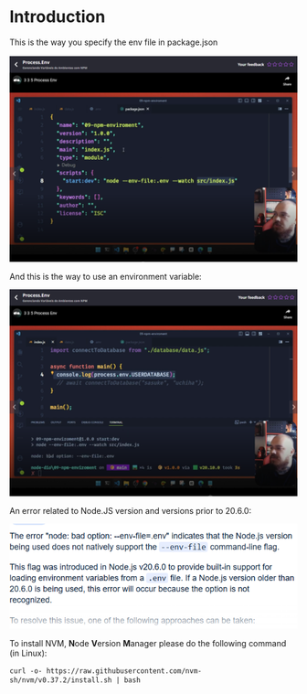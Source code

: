 # Introduction

This is the way you specify the env file in package.json

![specifying the .env file](images/specifying-the-env-file.png)

And this is the way to use an environment variable:

![using an environment variable](images/using-an-environment-variable.png)

An error related to Node.JS version and versions prior to 20.6.0:

![node.js version to use .env](images/nodejs-version-to-use-env-file.png)

To install NVM, **N**ode **V**ersion **M**anager  please do the following command (in Linux):

```
curl -o- https://raw.githubusercontent.com/nvm-sh/nvm/v0.37.2/install.sh | bash
```
